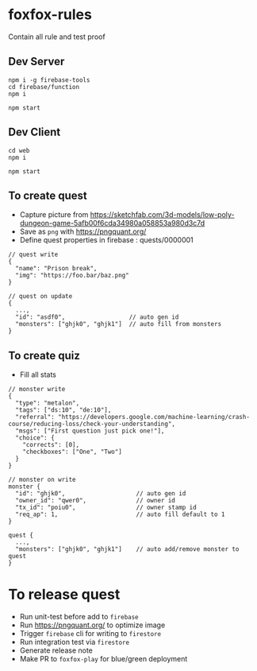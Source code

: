 # foxfox-rules

Contain all rule and test proof

## Dev Server

```
npm i -g firebase-tools
cd firebase/function
npm i

npm start
```

## Dev Client

```
cd web
npm i

npm start
```

## To create quest

- Capture picture from https://sketchfab.com/3d-models/low-poly-dungeon-game-5afb00f6cda34980a058853a980d3c7d
- Save as `png` with https://pngquant.org/
- Define quest properties in firebase : quests/0000001

```
// quest write
{
  "name": "Prison break",
  "img": "https://foo.bar/baz.png"
}

// quest on update
{
  ...,
  "id": "asdf0",                  // auto gen id
  "monsters": ["ghjk0", "ghjk1"]  // auto fill from monsters
}
```

## To create quiz

- Fill all stats

```
// monster write
{
  "type": "metalon",
  "tags": ["ds:10", "de:10"],
  "referral": "https://developers.google.com/machine-learning/crash-course/reducing-loss/check-your-understanding",
  "msgs": ["First question just pick one!"],
  "choice": {
    "corrects": [0],
    "checkboxes": ["One", "Two"]
  }
}

// monster on write
monster {
  "id": "ghjk0",                    // auto gen id
  "owner_id": "qwer0",              // owner id
  "tx_id": "poiu0",                 // owner stamp id
  "req_ap": 1,                      // auto fill default to 1
}

quest {
  ...,
  "monsters": ["ghjk0", "ghjk1"]    // auto add/remove monster to quest
}
```

# To release quest

- Run unit-test before add to `firebase`
- Run https://pngquant.org/ to optimize image
- Trigger `firebase` cli for writing to `firestore`
- Run integration test via `firestore`
- Generate release note
- Make PR to `foxfox-play` for blue/green deployment
